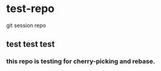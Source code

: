 # test-repo
git session repo

## test test test
### this repo is testing for cherry-picking and rebase.
